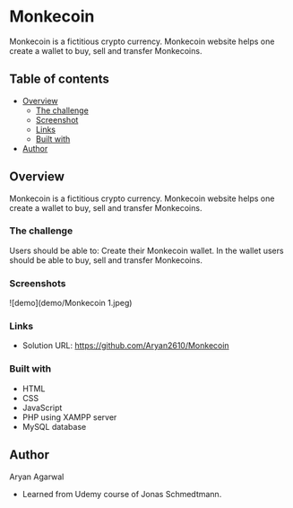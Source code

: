 # Monkecoin
Monkecoin is a fictitious crypto currency. Monkecoin website helps one create a wallet to buy, sell and transfer Monkecoins.

## Table of contents

- [Overview](#overview)
  - [The challenge](#the-challenge)
  - [Screenshot](#screenshot)
  - [Links](#links)
  - [Built with](#built-with)
- [Author](#author)

## Overview

Monkecoin is a fictitious crypto currency. Monkecoin website helps one create a wallet to buy, sell and transfer Monkecoins.

### The challenge

Users should be able to:
Create their Monkecoin wallet. In the wallet users should be able to buy, sell and transfer Monkecoins.

### Screenshots
![demo](demo/Monkecoin 1.jpeg)

### Links

- Solution URL: https://github.com/Aryan2610/Monkecoin


### Built with

- HTML
- CSS
- JavaScript
- PHP using XAMPP server
- MySQL database

## Author
Aryan Agarwal
- Learned from Udemy course of Jonas Schmedtmann.
